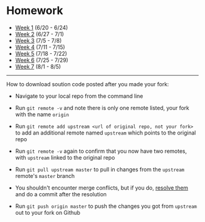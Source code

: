 # Homework

- [Week 1](homeworks/week1.md) (6/20 - 6/24)
- [Week 2](homeworks/week2.md) (6/27 - 7/1)
- [Week 3](homeworks/week3.md) (7/5 - 7/8)
- [Week 4](homeworks/week4.md) (7/11 - 7/15)
- [Week 5](homeworks/week5.md) (7/18 - 7/22)
- [Week 6](homeworks/week6.md) (7/25 - 7/29)
- [Week 7](homeworks/week7.md) (8/1 - 8/5)


---

How to download soution code posted after you made your fork:

- Navigate to your local repo from the command line

- Run `git remote -v` and note there is only one remote listed, your fork with the name `origin`

- Run `git remote add upstream <url of original repo, not your fork>` to add an additional remote named `upstream` which points to the original repo

- Run `git remote -v` again to confirm that you now have two remotes, with `upstream` linked to the original repo

- Run `git pull upstream master` to pull in changes from the `upstream` remote's `master` branch

- You shouldn't encounter merge conflicts, but if you do, [resolve them](https://help.github.com/articles/resolving-a-merge-conflict-from-the-command-line/) and do a commit after the resolution

- Run `git push origin master` to push the changes you got from	`upstream` out to your fork on Github
